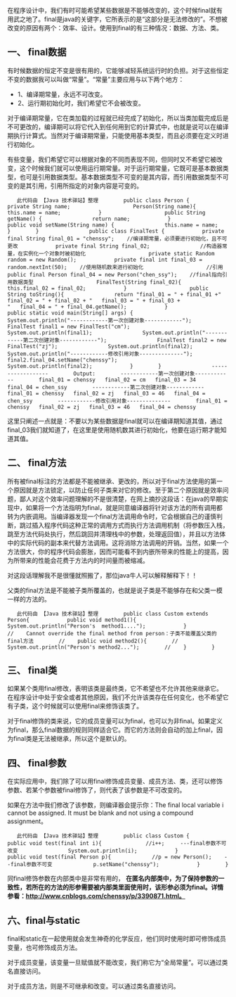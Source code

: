 在程序设计中，我们有时可能希望某些数据是不能够改变的，这个时候final就有用武之地了。final是java的关键字，它所表示的是“这部分是无法修改的”。不想被改变的原因有两个：效率、设计。使用到final的有三种情况：数据、方法、类。

## 一、 final数据

有时候数据的恒定不变是很有用的，它能够减轻系统运行时的负担。对于这些恒定不变的数据我可以叫做“常量”。“常量”主要应用与以下两个地方：

- 1、编译期常量，永远不可改变。
- 2、运行期初始化时，我们希望它不会被改变。

对于编译期常量，它在类加载的过程就已经完成了初始化，所以当类加载完成后是不可更改的，编译期可以将它代入到任何用到它的计算式中，也就是说可以在编译期执行计算式。当然对于编译期常量，只能使用基本类型，而且必须要在定义时进行初始化。

有些变量，我们希望它可以根据对象的不同而表现不同，但同时又不希望它被改变，这个时候我们就可以使用运行期常量。对于运行期常量，它既可是基本数据类型，也可是引用数据类型。基本数据类型不可变的是其内容，而引用数据类型不可变的是其引用，引用所指定的对象内容是可变的。

```
   此代码由 【Java 技术驿站】整理        public class Person {            private String name;                    Person(String name){                this.name = name;            }                    public String getName() {                return name;            }                    public void setName(String name) {                this.name = name;            }        }                public class FinalTest {            private final String final_01 = "chenssy";    //编译期常量，必须要进行初始化，且不可更改            private final String final_02;                //构造器常量，在实例化一个对象时被初始化                    private static Random random = new Random();            private final int final_03 = random.nextInt(50);    //使用随机数来进行初始化                    //引用            public final Person final_04 = new Person("chen_ssy");    //final指向引用数据类型                    FinalTest(String final_02){                this.final_02 = final_02;            }                    public String toString(){                return "final_01 = " + final_01 +"   final_02 = " + final_02 + "   final_03 = " + final_03 +                       "   final_04 = " + final_04.getName();            }                    public static void main(String[] args) {                System.out.println("------------第一次创建对象------------");                FinalTest final1 = new FinalTest("cm");                System.out.println(final1);                System.out.println("------------第二次创建对象------------");                FinalTest final2 = new FinalTest("zj");                System.out.println(final2);                System.out.println("------------修改引用对象--------------");                final2.final_04.setName("chenssy");                System.out.println(final2);            }        }                ------------------        Output:        ------------第一次创建对象------------        final_01 = chenssy   final_02 = cm   final_03 = 34   final_04 = chen_ssy        ------------第二次创建对象------------        final_01 = chenssy   final_02 = zj   final_03 = 46   final_04 = chen_ssy        ------------修改引用对象--------------        final_01 = chenssy   final_02 = zj   final_03 = 46   final_04 = chenssy            
```

这里只阐述一点就是：不要以为某些数据是final就可以在编译期知道其值，通过final_03我们就知道了，在这里是使用随机数其进行初始化，他要在运行期才能知道其值。

## 二、 final方法

所有被final标注的方法都是不能被继承、更改的，所以对于final方法使用的第一个原因就是方法锁定，以防止任何子类来对它的修改。至于第二个原因就是效率问题，鄙人对这个效率问题理解的不是很清楚，在网上摘抄这段话：在java的早期实现中，如果将一个方法指明为final，就是同意编译器将针对该方法的所有调用都转为内嵌调用。当编译器发现一个final方法调用命令时，它会根据自己的谨慎判断，跳过插入程序代码这种正常的调用方式而执行方法调用机制（将参数压入栈，跳至方法代码处执行，然后跳回并清理栈中的参数，处理返回值），并且以方法体中的实际代码的副本来代替方法调用。这将消除方法调用的开销。当然，如果一个方法很大，你的程序代码会膨胀，因而可能看不到内嵌所带来的性能上的提高，因为所带来的性能会花费于方法内的时间量而被缩减。

对这段话理解我不是很懂就照搬了，那位java牛人可以解释解释下！！

父类的final方法是不能被子类所覆盖的，也就是说子类是不能够存在和父类一模一样的方法的。

```
   此代码由 【Java 技术驿站】整理        public class Custom extends Person{            public void method1(){                System.out.println("Person's  method1....");            }                //    Cannot override the final method from person：子类不能覆盖父类的final方法        //    public void method2(){        //        System.out.println("Person's method2...");        //    }        }            
```

## 三、 final类

如果某个类用final修改，表明该类是最终类，它不希望也不允许其他来继承它。在程序设计中处于安全或者其他原因，我们不允许该类存在任何变化，也不希望它有子类，这个时候就可以使用final来修饰该类了。

对于final修饰的类来说，它的成员变量可以为final，也可以为非final。如果定义为final，那么final数据的规则同样适合它。而它的方法则会自动的加上final，因为final类是无法被继承，所以这个是默认的。

## 四、 final参数

在实际应用中，我们除了可以用final修饰成员变量、成员方法、类，还可以修饰参数、若某个参数被final修饰了，则代表了该参数是不可改变的。

如果在方法中我们修改了该参数，则编译器会提示你：The final local variable i cannot be assigned. It must be blank and not using a compound assignment。

```
   此代码由 【Java 技术驿站】整理        public class Custom {            public void test(final int i){              //i++;     ---final参数不可改变                System.out.println(i);            }                    public void test(final Person p){             //p = new Person();    --final参数不可变             p.setName("chenssy");            }        }            
```

同final修饰参数在内部类中是非常有用的， **在匿名内部类中，为了保持参数的一致性，若所在的方法的形参需要被内部类里面使用时，该形参必须为final。详情参看：http://www.cnblogs.com/chenssy/p/3390871.html。**

## 六、final与static

final和static在一起使用就会发生神奇的化学反应，他们同时使用时即可修饰成员变量，也可修饰成员方法。

对于成员变量，该变量一旦赋值就不能改变，我们称它为“全局常量”。可以通过类名直接访问。

对于成员方法，则是不可继承和改变。可以通过类名直接访问。